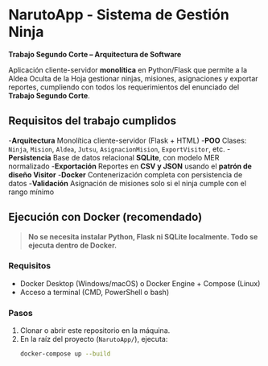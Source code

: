 # NarutoApp - Sistema de Gestión Ninja  
**Trabajo Segundo Corte – Arquitectura de Software**

Aplicación cliente-servidor **monolítica** en Python/Flask que permite a la Aldea Oculta de la Hoja gestionar ninjas, misiones, asignaciones y exportar reportes, cumpliendo con todos los requerimientos del enunciado del **Trabajo Segundo Corte**.

## Requisitos del trabajo cumplidos

-**Arquitectura** Monolítica cliente-servidor (Flask + HTML) 
-**POO** Clases: `Ninja`, `Mision`, `Aldea`, `Jutsu`, `AsignacionMision`, `ExportVisitor`, etc. 
-**Persistencia** Base de datos relacional **SQLite**, con modelo MER normalizado 
-**Exportación** Reportes en **CSV y JSON** usando el **patrón de diseño Visitor** 
-**Docker** Contenerización completa con persistencia de datos 
-**Validación**  Asignación de misiones solo si el ninja cumple con el rango mínimo 

## Ejecución con Docker (recomendado)

> **No se necesita instalar Python, Flask ni SQLite localmente. Todo se ejecuta dentro de Docker.**

### Requisitos
- Docker Desktop (Windows/macOS) o Docker Engine + Compose (Linux)
- Acceso a terminal (CMD, PowerShell o bash)

### Pasos
1. Clonar o abrir este repositorio en la máquina.
2. En la raíz del proyecto (`NarutoApp/`), ejecuta:
   ```bash
   docker-compose up --build